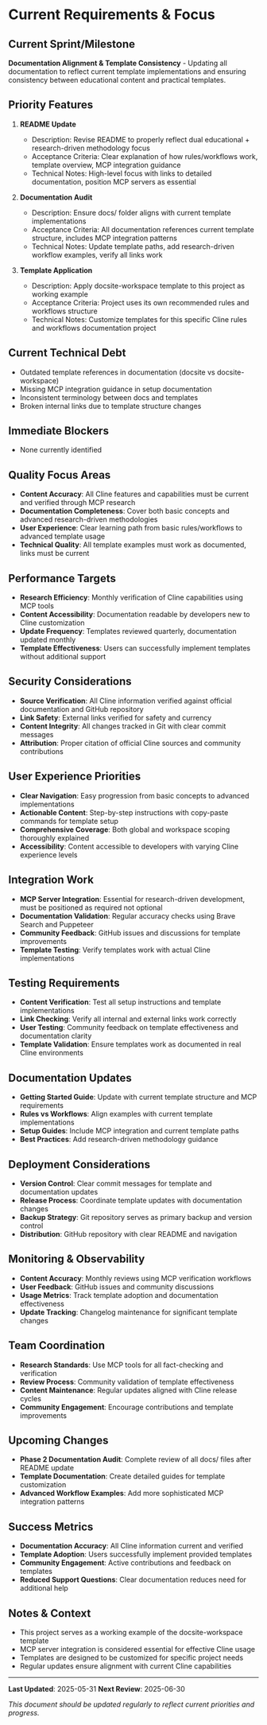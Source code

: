 # Current Requirements & Focus

## Current Sprint/Milestone
**Documentation Alignment & Template Consistency** - Updating all documentation to reflect current template implementations and ensuring consistency between educational content and practical templates.

## Priority Features
1. **README Update**
   - Description: Revise README to properly reflect dual educational + research-driven methodology focus
   - Acceptance Criteria: Clear explanation of how rules/workflows work, template overview, MCP integration guidance
   - Technical Notes: High-level focus with links to detailed documentation, position MCP servers as essential

2. **Documentation Audit**
   - Description: Ensure docs/ folder aligns with current template implementations
   - Acceptance Criteria: All documentation references current template structure, includes MCP integration patterns
   - Technical Notes: Update template paths, add research-driven workflow examples, verify all links work

3. **Template Application**
   - Description: Apply docsite-workspace template to this project as working example
   - Acceptance Criteria: Project uses its own recommended rules and workflows structure
   - Technical Notes: Customize templates for this specific Cline rules and workflows documentation project

## Current Technical Debt
- Outdated template references in documentation (docsite vs docsite-workspace)
- Missing MCP integration guidance in setup documentation
- Inconsistent terminology between docs and templates
- Broken internal links due to template structure changes

## Immediate Blockers
- None currently identified

## Quality Focus Areas
- **Content Accuracy**: All Cline features and capabilities must be current and verified through MCP research
- **Documentation Completeness**: Cover both basic concepts and advanced research-driven methodologies
- **User Experience**: Clear learning path from basic rules/workflows to advanced template usage
- **Technical Quality**: All template examples must work as documented, links must be current

## Performance Targets
- **Research Efficiency**: Monthly verification of Cline capabilities using MCP tools
- **Content Accessibility**: Documentation readable by developers new to Cline customization
- **Update Frequency**: Templates reviewed quarterly, documentation updated monthly
- **Template Effectiveness**: Users can successfully implement templates without additional support

## Security Considerations
- **Source Verification**: All Cline information verified against official documentation and GitHub repository
- **Link Safety**: External links verified for safety and currency
- **Content Integrity**: All changes tracked in Git with clear commit messages
- **Attribution**: Proper citation of official Cline sources and community contributions

## User Experience Priorities
- **Clear Navigation**: Easy progression from basic concepts to advanced implementations
- **Actionable Content**: Step-by-step instructions with copy-paste commands for template setup
- **Comprehensive Coverage**: Both global and workspace scoping thoroughly explained
- **Accessibility**: Content accessible to developers with varying Cline experience levels

## Integration Work
- **MCP Server Integration**: Essential for research-driven development, must be positioned as required not optional
- **Documentation Validation**: Regular accuracy checks using Brave Search and Puppeteer
- **Community Feedback**: GitHub issues and discussions for template improvements
- **Template Testing**: Verify templates work with actual Cline implementations

## Testing Requirements
- **Content Verification**: Test all setup instructions and template implementations
- **Link Checking**: Verify all internal and external links work correctly
- **User Testing**: Community feedback on template effectiveness and documentation clarity
- **Template Validation**: Ensure templates work as documented in real Cline environments

## Documentation Updates
- **Getting Started Guide**: Update with current template structure and MCP requirements
- **Rules vs Workflows**: Align examples with current template implementations
- **Setup Guides**: Include MCP integration and current template paths
- **Best Practices**: Add research-driven methodology guidance

## Deployment Considerations
- **Version Control**: Clear commit messages for template and documentation updates
- **Release Process**: Coordinate template updates with documentation changes
- **Backup Strategy**: Git repository serves as primary backup and version control
- **Distribution**: GitHub repository with clear README and navigation

## Monitoring & Observability
- **Content Accuracy**: Monthly reviews using MCP verification workflows
- **User Feedback**: GitHub issues and community discussions
- **Usage Metrics**: Track template adoption and documentation effectiveness
- **Update Tracking**: Changelog maintenance for significant template changes

## Team Coordination
- **Research Standards**: Use MCP tools for all fact-checking and verification
- **Review Process**: Community validation of template effectiveness
- **Content Maintenance**: Regular updates aligned with Cline release cycles
- **Community Engagement**: Encourage contributions and template improvements

## Upcoming Changes
- **Phase 2 Documentation Audit**: Complete review of all docs/ files after README update
- **Template Documentation**: Create detailed guides for template customization
- **Advanced Workflow Examples**: Add more sophisticated MCP integration patterns

## Success Metrics
- **Documentation Accuracy**: All Cline information current and verified
- **Template Adoption**: Users successfully implement provided templates
- **Community Engagement**: Active contributions and feedback on templates
- **Reduced Support Questions**: Clear documentation reduces need for additional help

## Notes & Context
- This project serves as a working example of the docsite-workspace template
- MCP server integration is considered essential for effective Cline usage
- Templates are designed to be customized for specific project needs
- Regular updates ensure alignment with current Cline capabilities

---

**Last Updated**: 2025-05-31
**Next Review**: 2025-06-30

*This document should be updated regularly to reflect current priorities and progress.*
